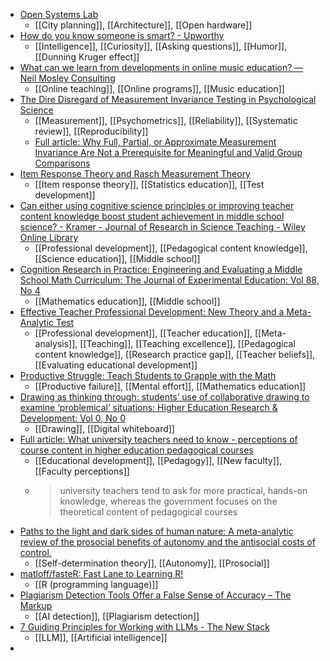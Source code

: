 - [Open Systems Lab](https://www.opensystemslab.io/projects)
	- [[City planning]], [[Architecture]], [[Open hardware]]
- [How do you know someone is smart? - Upworthy](https://www.upworthy.com/people-share-the-things-that-are-a-subtle-sign-someone-is-really-smart-rp4)
	- [[Intelligence]], [[Curiosity]], [[Asking questions]], [[Humor]], [[Dunning Kruger effect]]
- [What can we learn from developments in online music education? — Neil Mosley Consulting](https://www.neilmosley.com/blog/what-can-we-learn-from-the-evolution-of-online-music-education)
	- [[Online teaching]], [[Online programs]], [[Music education]]
- [The Dire Disregard of Measurement Invariance Testing in Psychological Science](https://psycnet.apa.org/fulltext/2024-39319-001.html)
	- [[Measurement]], [[Psychometrics]], [[Reliability]], [[Systematic review]], [[Reproducibility]]
	- [Full article: Why Full, Partial, or Approximate Measurement Invariance Are Not a Prerequisite for Meaningful and Valid Group Comparisons](https://www.tandfonline.com/doi/full/10.1080/10705511.2023.2191292)
- [Item Response Theory and Rasch Measurement Theory](https://pgmj.github.io/RaschIRTlecture/slides.html#/title-slide)
	- [[Item response theory]], [[Statistics education]], [[Test development]]
- [Can either using cognitive science principles or improving teacher content knowledge boost student achievement in middle school science? - Kramer - Journal of Research in Science Teaching - Wiley Online Library](https://onlinelibrary.wiley.com/doi/10.1002/tea.21923?af=R#)
	- [[Professional development]], [[Pedagogical content knowledge]], [[Science education]], [[Middle school]]
- [Cognition Research in Practice: Engineering and Evaluating a Middle School Math Curriculum: The Journal of Experimental Education: Vol 88, No 4](https://www.tandfonline.com/doi/abs/10.1080/00220973.2019.1619067)
	- [[Mathematics education]], [[Middle school]]
- [Effective Teacher Professional Development: New Theory and a Meta-Analytic Test](https://journals.sagepub.com/doi/10.3102/00346543231217480)
	- [[Professional development]], [[Teacher education]], [[Meta-analysis]], [[Teaching]], [[Teaching excellence]], [[Pedagogical content knowledge]], [[Research practice gap]], [[Teacher     beliefs]], [[Evaluating educational development]]
- [Productive Struggle: Teach Students to Grapple with the Math](https://www.middleweb.com/50051/how-to-teach-students-to-grapple-with-the-math/)
	- [[Productive failure]], [[Mental effort]], [[Mathematics education]]
- [Drawing as thinking through: students’ use of collaborative drawing to examine ‘problemical’ situations: Higher Education Research & Development: Vol 0, No 0](https://www.tandfonline.com/doi/full/10.1080/07294360.2023.2291062)
	- [[Drawing]], [[Digital whiteboard]]
- [Full article: What university teachers need to know - perceptions of course content in higher education pedagogical courses](https://www.tandfonline.com/doi/full/10.1080/1360144X.2021.1984923)
	- [[Educational development]], [[Pedagogy]], [[New faculty]], [[Faculty perceptions]]
	- >university teachers tend to ask for more practical, hands-on knowledge, whereas the government focuses on the theoretical content of pedagogical courses
- [Paths to the light and dark sides of human nature: A meta-analytic review of the prosocial benefits of autonomy and the antisocial costs of control.](https://psycnet.apa.org/record/2022-22515-003)
	- [[Self-determination theory]], [[Autonomy]], [[Prosocial]]
- [matloff/fasteR: Fast Lane to Learning R!](https://github.com/matloff/fasteR)
	- [[R (programming language)]]
- [Plagiarism Detection Tools Offer a False Sense of Accuracy – The Markup](https://themarkup.org/machine-learning/2024/01/10/plagiarism-detection-tools-offer-a-false-sense-of-accuracy)
	- [[AI detection]], [[Plagiarism detection]]
- [7 Guiding Principles for Working with LLMs - The New Stack](https://thenewstack.io/7-guiding-principles-for-working-with-llms/)
	- [[LLM]], [[Artificial intelligence]]
-